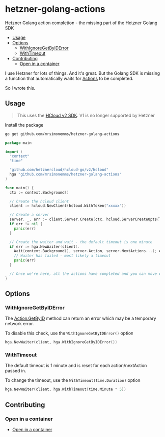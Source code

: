 # hetzner-golang-actions

Hetzner Golang action completion - the missing part of the Hetzner Golang SDK

<!-- toc -->

* [Usage](#usage)
* [Options](#options)
  * [WithIgnoreGetByIDError](#withignoregetbyiderror)
  * [WithTimeout](#withtimeout)
* [Contributing](#contributing)
  * [Open in a container](#open-in-a-container)

<!-- Regenerate with "pre-commit run -a markdown-toc" -->

<!-- tocstop -->

I use Hetzner for lots of things. And it's great. But the Golang SDK is missing
a function that automatically waits for [Actions](https://docs.hetzner.cloud/#actions)
to be completed.

So I wrote this.

## Usage

> This uses the [HCloud v2 SDK](https://github.com/hetznercloud/hcloud-go). V1
> is no longer supported by Hetzner

Install the package

```bash
go get github.com/mrsimonemms/hetzner-golang-actions
```

```go
package main

import (
  "context"
  "time"

  "github.com/hetznercloud/hcloud-go/v2/hcloud"
  hga "github.com/mrsimonemms/hetzner-golang-actions"
)

func main() {
  ctx := context.Background()

  // Create the hcloud client
  client := hcloud.NewClient(hcloud.WithToken("xxxxx"))

  // Create a server
  server, _, err := client.Server.Create(ctx, hcloud.ServerCreateOpts{})
  if err != nil {
    panic(err)
  }

  // Create the waiter and wait - the default timeout is one minute
  if err := hga.NewWaiter(client).
    Wait(context.Background(), server.Action, server.NextActions...); err != nil {
    // Waiter has failed - most likely a timeout
    panic(err)
  }

  // Once we're here, all the actions have completed and you can move on
}
```

## Options

### WithIgnoreGetByIDError

The [Action.GetByID](https://docs.hetzner.cloud/#actions-get-an-action) method
can return an error which may be a temporary network error.

To disable this check, use the `WithIgnoreGetByIDError()` option

```go
hga.NewWaiter(client, hga.WithIgnoreGetByIDError())
```

### WithTimeout

The default timeout is 1 minute and is reset for each action/nextAction passed in.

To change the timeout, use the `WithTimeout(time.Duration)` option

```go
hga.NewWaiter(client, hga.WithTimeout(time.Minute * 5))
```

## Contributing

### Open in a container

* [Open in a container](https://code.visualstudio.com/docs/devcontainers/containers)
